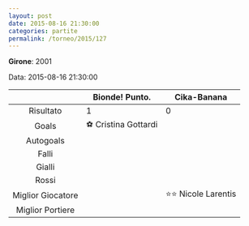 ```yaml
---
layout: post
date: 2015-08-16 21:30:00
categories: partite
permalink: /torneo/2015/127
---
```

**Girone**: 2001

Data: 2015-08-16 21:30:00

| | Bionde! Punto. | Cika-Banana |
|:-----:|-----|-----|
Risultato|1|0
Goals|⚽ Cristina Gottardi|
Autogoals||
Falli||
Gialli||
Rossi||
Miglior Giocatore||⭐⭐ Nicole Larentis<br/>
Miglior Portiere||